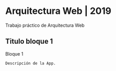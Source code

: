 # Arquitectura Web | 2019

Trabajo práctico de Arquitectura Web

## Titulo bloque 1

Bloque 1



```
Descripción de la App.

```
